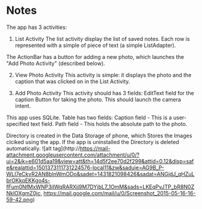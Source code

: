 # Notes
The app has 3 activities:

1. List Activity
The list activity  display the list of saved notes. Each row is represented with a simple of piece of text (a simple ListAdapter).

The ActionBar has a button for adding a new photo, which launches the "Add Photo Activity" (described below).

2. View Photo Activity
This activity is simple: it displays the photo and the caption that was clicked on in the List Activity.

3. Add Photo Activity
This activity should has 3 fields:
EditText field for the caption
Button for taking the photo. This should launch the camera intent.

This app uses SQLite. Table has two fields:
Caption field - This is a user-specified text field.
Path field - This holds the absolute path to the photo.

Directory is created in the Data Storage of phone, which Stores the Images clciked using the app.
If the app is uninstalled the Directory is deleted automatically.
![alt tag](http://https://mail-attachment.googleusercontent.com/attachment/u/0/?ui=2&ik=e601d5aa19&view=att&th=14d5f2ee70d2f299&attid=0.12&disp=safe&realattid=1501373111731224576-local11&zw&saduie=AG9B_P-WLI7eCkvR2AN8blnWmODo&sadet=1431821098426&sadat=ANGjdJ_qHZuLbrOKkqEKKgo4s-fFum0NfMxWNP3iIWqRARXjj9M7DYjbL7_1OmM&sads=LKEqPvJTP_bR8N0ZNklOXgmZ0jc, https://mail.google.com/mail/u/0/Screenshot_2015-05-16-16-59-42.png)
